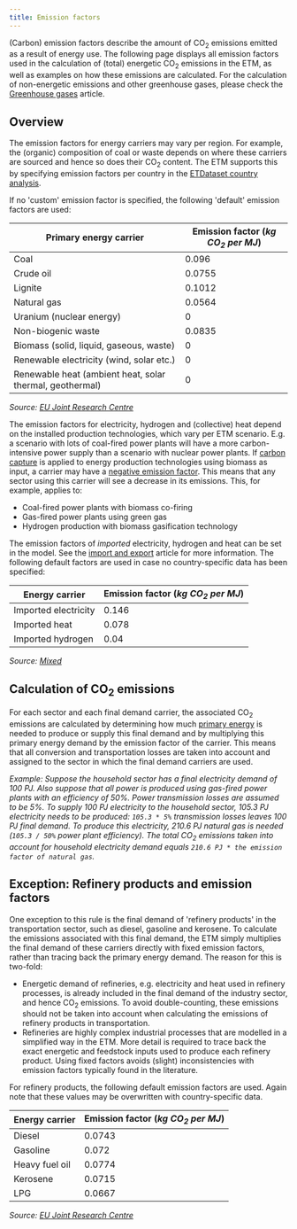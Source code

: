 ```yaml
---
title: Emission factors
---
```


(Carbon) emission factors describe the amount of CO<sub>2</sub> emissions emitted as a result of energy use. The following page displays all emission factors used in the calculation of (total) energetic CO<sub>2</sub> emissions in the ETM, as well as examples on how these emissions are calculated. For the calculation of non-energetic emissions and other greenhouse gases, please check the [Greenhouse gases](greenhouse-gases) article.

## Overview
The emission factors for energy carriers may vary per region. For example, the (organic) composition of coal or waste depends on where these carriers are sourced and hence so does their CO<sub>2</sub> content. The ETM supports this by specifying emission factors per country in the [ETDataset country analysis](https://github.com/quintel/etdataset-public).

If no 'custom' emission factor is specified, the following 'default' emission factors are used:

| Primary energy carrier | Emission factor (*kg CO<sub>2</sub> per MJ*)
|----------------|-----------------
| Coal | 0.096 |
| Crude oil | 0.0755 |
| Lignite | 0.1012 |
| Natural gas | 0.0564 |
| Uranium (nuclear energy) | 0 |
| Non-biogenic waste | 0.0835 |
| Biomass (solid, liquid, gaseous, waste) | 0 |
| Renewable electricity (wind, solar etc.) | 0 |
| Renewable heat (ambient heat, solar thermal, geothermal) | 0 |

_Source: [EU Joint Research Centre](http://refman.et-model.com/publications/1708)_

The emission factors for electricity, hydrogen and (collective) heat depend on the installed production technologies, which vary per ETM scenario. E.g. a scenario with lots of coal-fired power plants will have a more carbon-intensive power supply than a scenario with nuclear power plants. If [carbon capture](co2-ccus.md) is applied to energy production technologies using biomass as input, a carrier may have a [negative emission factor](co2-negative-emissions.md). This means that any sector using this carrier will see a decrease in its emissions. This, for example, applies to:
* Coal-fired power plants with biomass co-firing
* Gas-fired power plants using green gas
* Hydrogen production with biomass gasification technology

The emission factors of _imported_ electricity, hydrogen and heat can be set in the model. See the [import and export](co2-emissions-import-export.md) article for more information. The following default factors are used in case no country-specific data has been specified:

| Energy carrier | Emission factor (*kg CO<sub>2</sub> per MJ*)
|----------------|-----------------
| Imported electricity | 0.146 |
| Imported heat | 0.078 |
| Imported hydrogen | 0.04 |

_Source: [Mixed](https://github.com/quintel/etdataset-public/tree/master/carriers_source_analyses)_

## Calculation of CO<sub>2</sub> emissions
For each sector and each final demand carrier, the associated CO<sub>2</sub> emissions are calculated by determining how much [primary energy](primary-energy.md) is needed to produce or supply this final demand and by multiplying this primary energy demand by the emission factor of the carrier. This means that all conversion and transportation losses are taken into account and assigned to the sector in which the final demand carriers are used.

_Example: Suppose the household sector has a final electricity demand of 100 PJ. Also suppose that all power is produced using gas-fired power plants with an efficiency of 50%. Power transmission losses are assumed to be 5%. To supply 100 PJ electricity to the household sector, 105.3 PJ electricity needs to be produced: `105.3 * 5%` transmission losses leaves 100 PJ final demand. To produce this electricity, 210.6 PJ natural gas is needed (`105.3 / 50%` power plant efficiency). The total CO<sub>2</sub> emissions taken into account for household electricity demand equals `210.6 PJ * the emission factor of natural gas`._

## Exception: Refinery products and emission factors
One exception to this rule is the final demand of 'refinery products' in the transportation sector, such as diesel, gasoline and kerosene. To calculate the emissions associated with this final demand, the ETM simply multiplies the final demand of these carriers directly with fixed emission factors, rather than tracing back the primary energy demand. The reason for this is two-fold:
* Energetic demand of refineries, e.g. electricity and heat used in refinery processes, is already included in the final demand of the industry sector, and hence CO<sub>2</sub> emissions. To avoid double-counting, these emissions should not be taken into account when calculating the emissions of refinery products in transportation.
* Refineries are highly complex industrial processes that are modelled in a simplified way in the ETM. More detail is required to trace back the exact energetic and feedstock inputs used to produce each refinery product. Using fixed factors avoids (slight) inconsistencies with emission factors typically found in the literature.

For refinery products, the following default emission factors are used. Again note that these values may be overwritten with country-specific data.

| Energy carrier | Emission factor (*kg CO<sub>2</sub> per MJ*) |
|----------------|-----------------|
| Diesel | 0.0743 |
| Gasoline | 0.072 |
| Heavy fuel oil | 0.0774 |
| Kerosene | 0.0715 |
| LPG | 0.0667 |

_Source: [EU Joint Research Centre](http://refman.et-model.com/publications/1708)_
